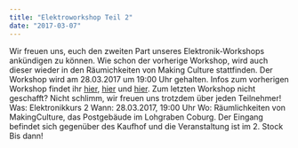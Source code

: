 ```yaml
---
title: "Elektroworkshop Teil 2"
date: "2017-03-07"
---
```


Wir freuen uns, euch den zweiten Part unseres Elektronik-Workshops ankündigen zu können. Wie schon der vorherige Workshop, wird auch dieser wieder in den Räumichkeiten von Making Culture stattfinden. Der Workshop wird am 28.03.2017 um 19:00 Uhr gehalten. Infos zum vorherigen Workshop findet ihr [hier](https://hackzogtum-coburg.de/?p=983), [hier](https://hackzogtum-coburg.de/?p=992) und [hier](https://hackzogtum-coburg.de/?p=996). Zum letzten Workshop nicht geschafft? Nicht schlimm, wir freuen uns trotzdem über jeden Teilnehmer!   Was: Elektronikkurs 2 Wann: 28.03.2017, 19:00 Uhr Wo: Räumlichkeiten von MakingCulture, das Postgebäude im Lohgraben Coburg. Der Eingang befindet sich gegenüber des Kaufhof und die Veranstaltung ist im 2. Stock   Bis dann!
